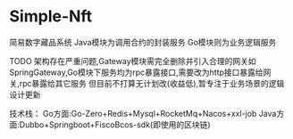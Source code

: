 ﻿# Simple-Nft
简易数字藏品系统
Java模块为调用合约的封装服务
Go模块则为业务逻辑服务

TODO 架构存在严重问题,Gateway模块需完全删除并引入合理的网关如SpringGateway,Go模块下服务均为rpc暴露接口,需要改为http接口暴露给网关,rpc暴露给其它服务
但目前不打算无计划改(收益低),暂专注于业务场景的逻辑设计更新

技术栈： Go方面:Go-Zero+Redis+Mysql+RocketMq+Nacos+xxl-job
      Java方面:Dubbo+Springboot+FiscoBcos-sdk(即使用的区块链)
